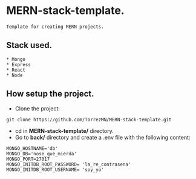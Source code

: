 # MERN-stack-template.
    Template for creating MERN projects.

## Stack used.
    * Mongo
    * Express
    * React
    * Node
## How setup the project.

- Clone the project:

```
git clone https://github.com/TorrezMN/MERN-stack-template.git
```
- cd in **MERN-stack-template/** directory.
- Go to **back/** directory and create a .env file with the following content:

```
MONGO_HOSTNAME='db'
MONGO_DB='nose_que_mierda'
MONGO_PORT=27017
MONGO_INITDB_ROOT_PASSWORD= 'la_re_contrasena'
MONGO_INITDB_ROOT_USERNAME= 'soy_yo'
```
